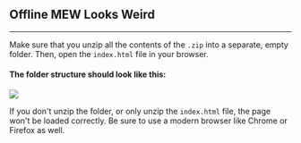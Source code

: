 ## Offline MEW Looks Weird
***

Make sure that you unzip all the contents of the `.zip` into a separate, empty folder. Then, open the `index.html` file in your browser. 



#### The folder structure should look like this:



<img src="https://github.com/stephenmew/KBimages/blob/master/Wb08Tm3.jpg?raw=true" width="">



If you don't unzip the folder, or only unzip the `index.html` file, the page won't be loaded correctly. Be sure to use a modern browser like Chrome or Firefox as well.